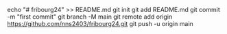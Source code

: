 echo "# fribourg24" >> README.md
git init
git add README.md
git commit -m "first commit"
git branch -M main
git remote add origin https://github.com/nns2403/fribourg24.git
git push -u origin main
